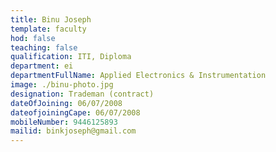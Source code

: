 ```yaml
---
title: Binu Joseph
template: faculty
hod: false
teaching: false
qualification: ITI, Diploma
department: ei
departmentFullName: Applied Electronics & Instrumentation
image: ./binu-photo.jpg
designation: Trademan (contract)
dateOfJoining: 06/07/2008
dateofjoiningCape: 06/07/2008
mobileNumber: 9446125893
mailid: binkjoseph@gmail.com
---
```

